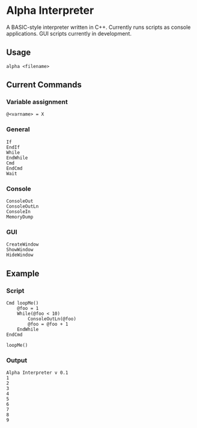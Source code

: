 # Alpha Interpreter

A BASIC-style interpreter written in C++. Currently runs scripts as console applications. GUI scripts currently in development.

## Usage

```
alpha <filename>
```

## Current Commands

### Variable assignment

```
@<varname> = X
```

### General

```
If
EndIf
While
EndWhile
Cmd
EndCmd
Wait
```

### Console

```
ConsoleOut
ConsoleOutLn
ConsoleIn
MemoryDump
```

### GUI

```
CreateWindow
ShowWindow
HideWindow
```


## Example

### Script

```
Cmd loopMe()
	@foo = 1
	While(@foo < 10)
		ConsoleOutLn(@foo)
		@foo = @foo + 1
	EndWhile
EndCmd

loopMe()
```

### Output

```
Alpha Interpreter v 0.1
1
2
3
4
5
6
7
8
9

```